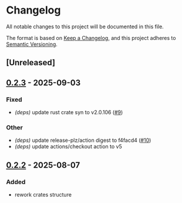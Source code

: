 # Changelog

All notable changes to this project will be documented in this file.

The format is based on [Keep a Changelog](https://keepachangelog.com/en/1.0.0/),
and this project adheres to [Semantic Versioning](https://semver.org/spec/v2.0.0.html).

## [Unreleased]

## [0.2.3](https://github.com/mathyslv/syscaller/compare/syscaller-v0.2.2...syscaller-v0.2.3) - 2025-09-03

### Fixed

- *(deps)* update rust crate syn to v2.0.106 ([#9](https://github.com/mathyslv/syscaller/pull/9))

### Other

- *(deps)* update release-plz/action digest to f4facd4 ([#10](https://github.com/mathyslv/syscaller/pull/10))
- *(deps)* update actions/checkout action to v5

## [0.2.2](https://github.com/mathyslv/syscaller/compare/syscaller-v0.2.1...syscaller-v0.2.2) - 2025-08-07

### Added

- rework crates structure
